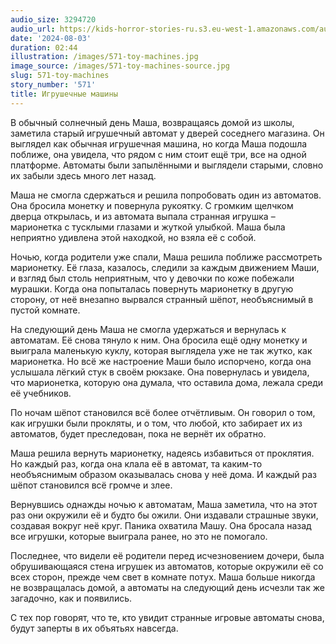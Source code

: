 ```yaml
---
audio_size: 3294720
audio_url: https://kids-horror-stories-ru.s3.eu-west-1.amazonaws.com/audio/571-toy-machines.mp3
date: '2024-08-03'
duration: 02:44
illustration: /images/571-toy-machines.jpg
image_source: /images/571-toy-machines-source.jpg
slug: 571-toy-machines
story_number: '571'
title: Игрушечные машины
---
```


В обычный солнечный день Маша, возвращаясь домой из школы, заметила старый игрушечный автомат у дверей соседнего магазина. Он выглядел как обычная игрушечная машина, но когда Маша подошла поближе, она увидела, что рядом с ним стоит ещё три, все на одной платформе. Автоматы были запылёнными и выглядели старыми, словно их забыли здесь много лет назад.

Маша не смогла сдержаться и решила попробовать один из автоматов. Она бросила монетку и повернула рукоятку. С громким щелчком дверца открылась, и из автомата выпала странная игрушка – марионетка с тусклыми глазами и жуткой улыбкой. Маша была неприятно удивлена этой находкой, но взяла её с собой.

Ночью, когда родители уже спали, Маша решила поближе рассмотреть марионетку. Её глаза, казалось, следили за каждым движением Маши, и взгляд был столь неприятным, что у девочки по коже побежали мурашки. Когда она попыталась повернуть марионетку в другую сторону, от неё внезапно вырвался странный шёпот, необъяснимый в пустой комнате.

На следующий день Маша не смогла удержаться и вернулась к автоматам. Её снова тянуло к ним. Она бросила ещё одну монетку и выиграла маленькую куклу, которая выглядела уже не так жутко, как марионетка. Но всё же настроение Маши было испорчено, когда она услышала лёгкий стук в своём рюкзаке. Она повернулась и увидела, что марионетка, которую она думала, что оставила дома, лежала среди её учебников.

По ночам шёпот становился всё более отчётливым. Он говорил о том, как игрушки были прокляты, и о том, что любой, кто забирает их из автоматов, будет преследован, пока не вернёт их обратно.

Маша решила вернуть марионетку, надеясь избавиться от проклятия. Но каждый раз, когда она клала её в автомат, та каким-то необъяснимым образом оказывалась снова у неё дома. И каждый раз шёпот становился всё громче и злее.

Вернувшись однажды ночью к автоматам, Маша заметила, что на этот раз они окружили её и будто бы ожили. Они издавали страшные звуки, создавая вокруг неё круг. Паника охватила Машу. Она бросала назад все игрушки, которые выиграла ранее, но это не помогало.

Последнее, что видели её родители перед исчезновением дочери, была обрушивающаяся стена игрушек из автоматов, которые окружили её со всех сторон, прежде чем свет в комнате потух. Маша больше никогда не возвращалась домой, а автоматы на следующий день исчезли так же загадочно, как и появились.

С тех пор говорят, что те, кто увидит странные игровые автоматы снова, будут заперты в их объятьях навсегда.